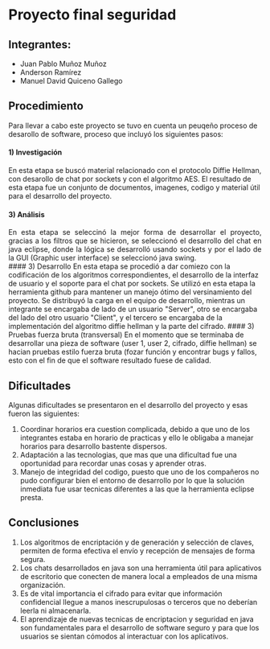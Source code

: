 #                                                                Proyecto final seguridad
## Integrantes:

* Juan Pablo Muñoz Muñoz
* Anderson Ramírez 
* Manuel David Quiceno Gallego

## Procedimiento

Para llevar a cabo este proyecto se tuvo en cuenta un peuqeño proceso de desarollo de software, proceso que incluyó los siguientes pasos:
#### 1) Investigación
  En esta etapa se buscó material relacionado con el protocolo Diffie Hellman, con desarollo de chat por sockets y con el algoritmo AES. El resultado de esta etapa fue un conjunto de documentos, imagenes, codigo y material útil para el desarrollo del proyecto.
#### 3) Análisis
  <div style="text-align: justify"> En esta etapa se seleccinó la mejor forma de desarrollar el proyecto, gracias a los filtros que se hicieron, se seleccionó el desarrollo del chat en java eclipse, donde la lógica se desarrolló usando sockets y por el lado de la GUI (Graphic user interface) se seleccionó java swing. </div>
#### 3)  Desarrollo
  En esta etapa se procedió a dar comiezo con la codificación de los algoritmos correspondientes, el desarrollo de la interfaz de usuario y el soporte para el chat por sockets. Se utilizó en esta etapa la herramienta github para mantener un manejo ótimo del versinamiento del proyecto. Se distribuyó la carga en el equipo de desarrollo, mientras un integrante se encargaba de lado de un usuario "Server", otro se encargaba del lado del otro usuario "Client", y el tercero se encargaba de la implementación del algoritmo diffie hellman y la parte del cifrado.
#### 3) Pruebas fuerza bruta (transversal)
  En el momento que se terminaba de desarrollar una pieza de software (user 1, user 2, cifrado, diffie hellman) se hacian pruebas estilo fuerza bruta (fozar función y encontrar bugs y fallos, esto con el fin de que el software resultado fuese de calidad.

## Dificultades
Algunas dificultades se presentaron en el desarrollo del proyecto y esas fueron las siguientes:

1) Coordinar horarios era cuestion complicada, debido a que uno de los integrantes estaba en horario de practicas y ello le obligaba a manejar horarios para desarrollo bastente dispersos.
2) Adaptación a las tecnologias, que mas que una dificultad fue una oportunidad para recordar unas cosas y aprender otras.
3) Manejo de integridad del codigo, puesto que uno de los compañeros no pudo configurar bien el entorno de desarrollo por lo que la solución inmediata fue usar tecnicas diferentes a las que la herramienta eclipse presta.
   
## Conclusiones
1) Los algoritmos de encriptación y de generación y selección de claves, permiten de forma efectiva el envío y recepción de mensajes de forma segura.
2) Los chats desarrollados en java son una herramienta útil para aplicativos de escritorio que conecten de manera local a empleados de una misma organización.
3) Es de vital importancia el cifrado para evitar que información confidencial llegue a manos inescrupulosas o terceros que no deberían leerla ni almacenarla.
4) El aprendizaje de nuevas tecnicas de encriptacion y seguridad en java son fundamentales para el desarrollo de software seguro y para que los usuarios se sientan cómodos al interactuar con los aplicativos.

